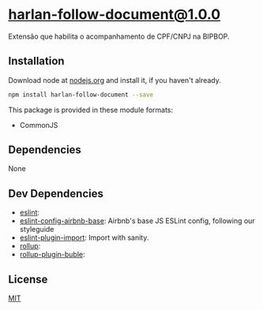 # harlan-follow-document@1.0.0

Extensão que habilita o acompanhamento de CPF/CNPJ na BIPBOP.

## Installation
Download node at [nodejs.org](http://nodejs.org) and install it, if you haven't already.

```sh
npm install harlan-follow-document --save
```

This package is provided in these module formats:

- CommonJS

## Dependencies

None

## Dev Dependencies

- [eslint](): 
- [eslint-config-airbnb-base](https://github.com/airbnb/javascript): Airbnb's base JS ESLint config, following our styleguide
- [eslint-plugin-import](https://github.com/benmosher/eslint-plugin-import): Import with sanity.
- [rollup](): 
- [rollup-plugin-buble](): 

## License
[MIT](http://escolhaumalicenca.com.br/licencas/mit/)
